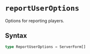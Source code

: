 # `reportUserOptions`

Options for reporting players.

## Syntax

```ts
type ReportUserOptions = ServerForm[]
```
